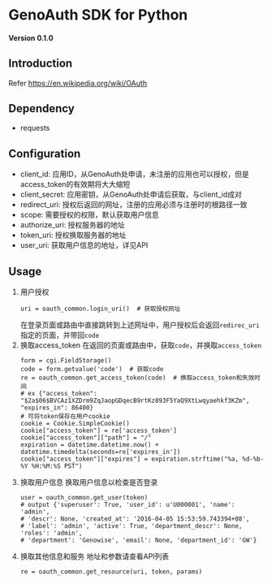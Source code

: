 # GenoAuth SDK for Python

#### Version 0.1.0

## Introduction
Refer https://en.wikipedia.org/wiki/OAuth

## Dependency
  - requests

## Configuration
  - client_id: 应用ID，从GenoAuth处申请，未注册的应用也可以授权，但是access_token的有效期将大大缩短
  - client_secret: 应用密钥，从GenoAuth处申请后获取，与client_id成对
  - redirect_uri: 授权后返回的网址，注册的应用必须与注册时的根路径一致
  - scope: 需要授权的权限，默认获取用户信息
  - authorize_uri: 授权服务器的地址
  - token_uri: 授权换取服务器的地址
  - user_uri: 获取用户信息的地址，详见API

## Usage
1. 用户授权
   ```
   uri = oauth_common.login_uri()  # 获取授权网址
   ```
   在登录页面或路由中直接跳转到上述网址中，用户授权后会返回`redirec_uri`指定的页面，并带回`code`
2. 换取access_token
   在返回的页面或路由中，获取`code`，并换取`access_token`
   ```
   form = cgi.FieldStorage()
   code = form.getvalue('code')  # 获取code
   re = oauth_common.get_access_token(code)  # 换取access_token和失效时间 
   # ex {"access_token": "$2a$06$BVCAz1XZDrm9ZqJaopGDqecB9rtKz893F5YaQ9XtLwqyaehkf3KZm", "expires_in": 86400}
   # 可将token保存在用户cookie
   cookie = Cookie.SimpleCookie()
   cookie["access_token"] = re['access_token']
   cookie["access_token"]["path"] = "/"
   expiration = datetime.datetime.now() + datetime.timedelta(seconds=re['expires_in'])
   cookie["access_token"]["expires"] = expiration.strftime("%a, %d-%b-%Y %H:%M:%S PST")
   ```
3. 换取用户信息
   换取用户信息以检查是否登录
   ```
   user = oauth_common.get_user(token)
   # output {'superuser': True, 'user_id': u'U000001', 'name': 'admin', 
   # 'descr': None, 'created_at': '2016-04-05 15:53:59.743394+08', 
   # 'label': 'admin', 'active': True, 'department_descr': None, 'roles': 'admin', 
   # 'department': 'Genowise', 'email': None, 'department_id': 'GW'}
   ```
4. 换取其他信息和服务
   地址和参数请查看API列表
   ```
   re = oauth_common.get_resource(uri, token, params)
   ```
